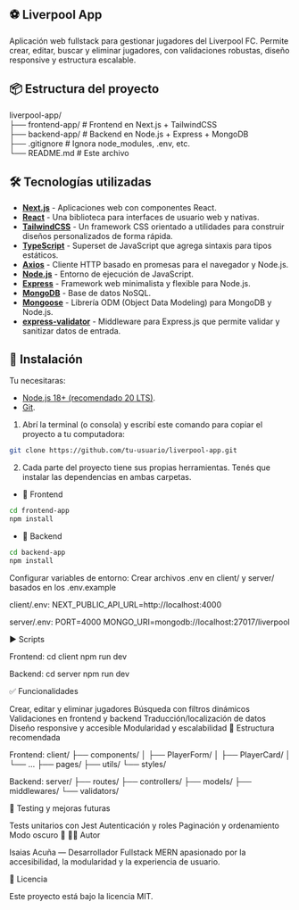 ## ⚽ Liverpool App

Aplicación web fullstack para gestionar jugadores del Liverpool FC. Permite crear, editar, buscar y eliminar jugadores, con validaciones robustas, diseño responsive y estructura escalable.

## 📦 Estructura del proyecto

liverpool-app/ <br>
├── frontend-app/ # Frontend en Next.js + TailwindCSS <br>
├── backend-app/ # Backend en Node.js + Express + MongoDB <br>
├── .gitignore # Ignora node_modules, .env, etc. <br>
└── README.md # Este archivo

## 🛠️ Tecnologías utilizadas

- **<u>[Next.js](https://nextjs.org/)</u>** - Aplicaciones web con componentes React.
- **<u>[React](https://es.react.dev)</u>** - Una biblioteca para interfaces de usuario web y nativas.
- **<u>[TailwindCSS](https://tailwindcss.com/)</u>** - Un framework CSS orientado a utilidades para construir diseños personalizados de forma rápida.
- **<u>[TypeScript](https://typescriptlang.org/)</u>** - Superset de JavaScript que agrega sintaxis para tipos estáticos.
- **<u>[Axios](https://axios-http.com/)</u>** - Cliente HTTP basado en promesas para el navegador y Node.js.
- **<u>[Node.js](https://nodejs.org/)</u>** - Entorno de ejecución de JavaScript.
- **<u>[Express](https://expressjs.com/)</u>** - Framework web minimalista y flexible para Node.js.
- **<u>[MongoDB](https://www.mongodb.com/)</u>** - Base de datos NoSQL.
- **<u>[Mongoose](https://mongoosejs.com/)</u>** - Librería ODM (Object Data Modeling) para MongoDB y Node.js.
- **<u>[express-validator](https://express-validator.github.io/docs)</u>** - Middleware para Express.js que permite validar y sanitizar datos de entrada.


## 🚀 Instalación

Tu necesitaras:
- [Node.js 18+ (recomendado 20 LTS)](https://nodejs.org/).
- [Git](https://git-scm.com/downloads).
  

1. Abrí la terminal (o consola) y escribí este comando para copiar el proyecto a tu computadora:

```bash
git clone https://github.com/tu-usuario/liverpool-app.git
```
2. Cada parte del proyecto tiene sus propias herramientas. Tenés que instalar las dependencias en ambas carpetas. <br>

- 🔧 Frontend

```bash
cd frontend-app
npm install
```
- 🔧 Backend

```bash
cd backend-app
npm install
```

Configurar variables de entorno: Crear archivos .env en client/ y server/ basados en los .env.example

client/.env: NEXT_PUBLIC_API_URL=http://localhost:4000

server/.env: PORT=4000 MONGO_URI=mongodb://localhost:27017/liverpool

▶️ Scripts

Frontend: cd client npm run dev

Backend: cd server npm run dev

✅ Funcionalidades

Crear, editar y eliminar jugadores
Búsqueda con filtros dinámicos
Validaciones en frontend y backend
Traducción/localización de datos
Diseño responsive y accesible
Modularidad y escalabilidad
📁 Estructura recomendada

Frontend: client/ ├── components/ │ ├── PlayerForm/ │ ├── PlayerCard/ │ └── ... ├── pages/ ├── utils/ └── styles/

Backend: server/ ├── routes/ ├── controllers/ ├── models/ ├── middlewares/ └── validators/

🧪 Testing y mejoras futuras

 Tests unitarios con Jest
 Autenticación y roles
 Paginación y ordenamiento
 Modo oscuro 🌙
👨‍💻 Autor

Isaias Acuña — Desarrollador Fullstack MERN apasionado por la accesibilidad, la modularidad y la experiencia de usuario.

📄 Licencia

Este proyecto está bajo la licencia MIT.